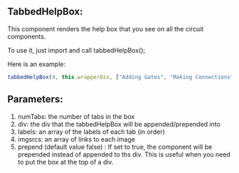 ## TabbedHelpBox:

This component renders the help box that you see on all the circuit components.

To use it, just import and call tabbedHelpBox();

Here is an example:

```javascript
tabbedHelpBox(4, this.wrapperDiv, ["Adding Gates", "Making Connections", "Deleting Gates", "Toggling Inputs"], ["/source/resources/GIFs/AddingGIF.gif", "/source/resources/GIFs/ConnectionGIF.gif", "/source/resources/GIFs/DeletePicture.png", "/source/resources/GIFs/TogglingGIF.gif"])
```



## Parameters:

1. numTabs: the number of tabs in the box
2. div: the div that the tabbedHelpBox will be appended/prepended into
3. labels: an array of the labels of each tab (in order)
4. imgsrcs: an array of links to each image
5. prepend (default value false) : If set to true, the component will be prepended instead of appended to ths div. This is useful when you need to put the box at the top of a div.